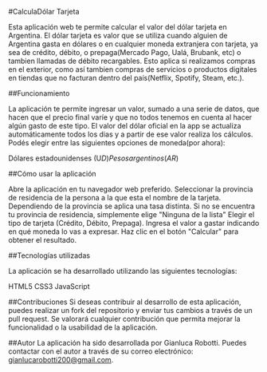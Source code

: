 #CalculaDólar Tarjeta

Esta aplicación web te permite calcular el valor del dólar tarjeta en Argentina. El dólar tarjeta es valor que se utiliza cuando alguien de Argentina gasta en dólares o en cualquier moneda extranjera con tarjeta, ya sea de crédito, débito, o prepaga(Mercado Pago, Ualá, Brubank, etc) o tambien llamadas de débito recargables. Esto aplica si realizamos compras en el exterior, como así tambien compras de servicios o productos digitales en tiendas que no facturan dentro del país(Netflix, Spotify, Steam, etc.).

##Funcionamiento

La aplicación te permite ingresar un valor, sumado a una serie de datos, que hacen que el precio final varíe y que no todos tenemos en cuenta al hacer algún gasto de este tipo. El valor del dólar oficial en la app se actualiza automáticamente todos los dias y a partir de ese valor realiza los cálculos. Podés elegir entre las siguientes opciones de moneda(por ahora):

Dólares estadounidenses (U$D)
Pesos argentinos (AR$)

##Cómo usar la aplicación

Abre la aplicación en tu navegador web preferido.
Seleccionar la provincia de residencia de la persona a la que esta el nombre de la tarjeta. Dependiendo de la provincia se aplica una tasa distinta. Si no se encuentra tu provincia de residencia, simplemente elige "Ninguna de la lista"
Elegir el tipo de tarjeta (Crédito, Débito, Prepaga).
Ingresa el valor a gastar indicando en qué moneda lo vas a expresar.
Haz clic en el botón "Calcular" para obtener el resultado.

##Tecnologías utilizadas

La aplicación se ha desarrollado utilizando las siguientes tecnologías:

HTML5
CSS3
JavaScript

##Contribuciones
Si deseas contribuir al desarrollo de esta aplicación, puedes realizar un fork del repositorio y enviar tus cambios a través de un pull request. Se valorará cualquier contribución que permita mejorar la funcionalidad o la usabilidad de la aplicación.

##Autor
La aplicación ha sido desarrollada por Gianluca Robotti. Puedes contactar con el autor a través de su correo electrónico: gianlucarobotti200@gmail.com.

